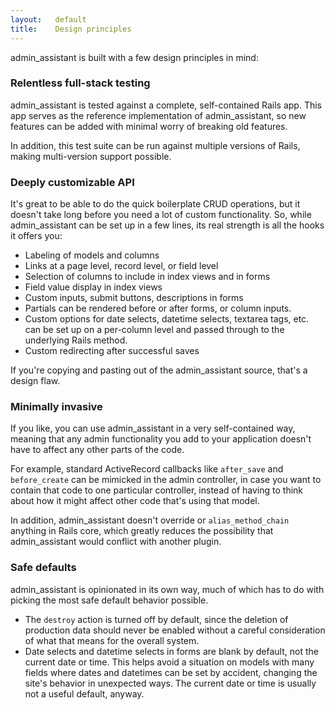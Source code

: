 ```yaml
---
layout:   default
title:    Design principles
---
```


admin\_assistant is built with a few design principles in mind:

### Relentless full-stack testing

admin\_assistant is tested against a complete, self-contained Rails app. This app serves as the reference implementation of admin\_assistant, so new features can be added with minimal worry of breaking old features.

In addition, this test suite can be run against multiple versions of Rails, making multi-version support possible.


### Deeply customizable API

It's great to be able to do the quick boilerplate CRUD operations, but it doesn't take long before you need a lot of custom functionality. So, while admin\_assistant can be set up in a few lines, its real strength is all the hooks it offers you:

* Labeling of models and columns
* Links at a page level, record level, or field level
* Selection of columns to include in index views and in forms
* Field value display in index views
* Custom inputs, submit buttons, descriptions in forms
* Partials can be rendered before or after forms, or column inputs.
* Custom options for date selects, datetime selects, textarea tags, etc. can be set up on a per-column level and passed through to the underlying Rails method.
* Custom redirecting after successful saves

If you're copying and pasting out of the admin\_assistant source, that's a design flaw.


### Minimally invasive

If you like, you can use admin\_assistant in a very self-contained way, meaning that any admin functionality you add to your application doesn't have to affect any other parts of the code.

For example, standard ActiveRecord callbacks like `after_save` and `before_create` can be mimicked in the admin controller, in case you want to contain that code to one particular controller, instead of having to think about how it might affect other code that's using that model.

In addition, admin\_assistant doesn't override or `alias_method_chain` anything in Rails core, which greatly reduces the possibility that admin\_assistant would conflict with another plugin.


### Safe defaults

admin\_assistant is opinionated in its own way, much of which has to do with picking the most safe default behavior possible.

* The `destroy` action is turned off by default, since the deletion of production data should never be enabled without a careful consideration of what that means for the overall system.
* Date selects and datetime selects in forms are blank by default, not the current date or time. This helps avoid a situation on models with many fields where dates and datetimes can be set by accident, changing the site's behavior in unexpected ways. The current date or time is usually not a useful default, anyway.
